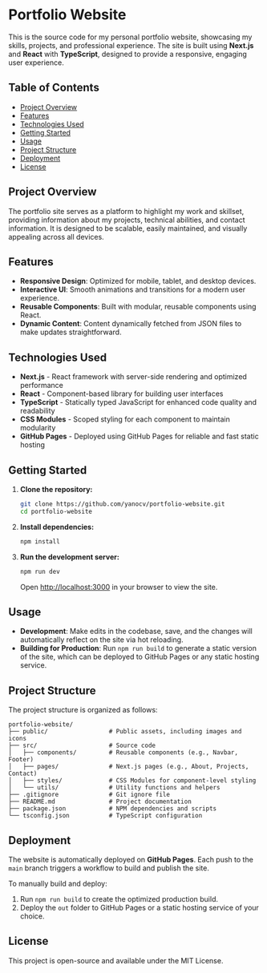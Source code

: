 # Portfolio Website

This is the source code for my personal portfolio website, showcasing my skills, projects, and professional experience. The site is built using **Next.js** and **React** with **TypeScript**, designed to provide a responsive, engaging user experience.

## Table of Contents

- [Project Overview](#project-overview)
- [Features](#features)
- [Technologies Used](#technologies-used)
- [Getting Started](#getting-started)
- [Usage](#usage)
- [Project Structure](#project-structure)
- [Deployment](#deployment)
- [License](#license)

## Project Overview

The portfolio site serves as a platform to highlight my work and skillset, providing information about my projects, technical abilities, and contact information. It is designed to be scalable, easily maintained, and visually appealing across all devices.

## Features

- **Responsive Design**: Optimized for mobile, tablet, and desktop devices.
- **Interactive UI**: Smooth animations and transitions for a modern user experience.
- **Reusable Components**: Built with modular, reusable components using React.
- **Dynamic Content**: Content dynamically fetched from JSON files to make updates straightforward.

## Technologies Used

- **Next.js** - React framework with server-side rendering and optimized performance
- **React** - Component-based library for building user interfaces
- **TypeScript** - Statically typed JavaScript for enhanced code quality and readability
- **CSS Modules** - Scoped styling for each component to maintain modularity
- **GitHub Pages** - Deployed using GitHub Pages for reliable and fast static hosting

## Getting Started

1. **Clone the repository:**

   ```bash
   git clone https://github.com/yanocv/portfolio-website.git
   cd portfolio-website
   ```

2. **Install dependencies:**

   ```bash
   npm install
   ```

3. **Run the development server:**
   ```bash
   npm run dev
   ```
   Open [http://localhost:3000](http://localhost:3000) in your browser to view the site.

## Usage

- **Development**: Make edits in the codebase, save, and the changes will automatically reflect on the site via hot reloading.
- **Building for Production**: Run `npm run build` to generate a static version of the site, which can be deployed to GitHub Pages or any static hosting service.

## Project Structure

The project structure is organized as follows:

```
portfolio-website/
├── public/                 # Public assets, including images and icons
├── src/                    # Source code
│   ├── components/         # Reusable components (e.g., Navbar, Footer)
│   ├── pages/              # Next.js pages (e.g., About, Projects, Contact)
│   ├── styles/             # CSS Modules for component-level styling
│   └── utils/              # Utility functions and helpers
├── .gitignore              # Git ignore file
├── README.md               # Project documentation
├── package.json            # NPM dependencies and scripts
└── tsconfig.json           # TypeScript configuration
```

## Deployment

The website is automatically deployed on **GitHub Pages**. Each push to the `main` branch triggers a workflow to build and publish the site.

To manually build and deploy:

1. Run `npm run build` to create the optimized production build.
2. Deploy the `out` folder to GitHub Pages or a static hosting service of your choice.

## License

This project is open-source and available under the MIT License.
